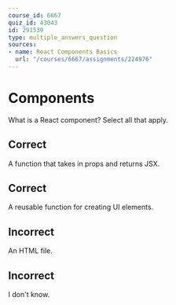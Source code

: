```yaml
---
course_id: 6667
quiz_id: 43043
id: 291539
type: multiple_answers_question
sources:
- name: React Components Basics
  url: "/courses/6667/assignments/224976"
---
```


# Components

What is a React component? Select all that apply.

## Correct

A function that takes in props and returns JSX.

## Correct

A reusable function for creating UI elements.

## Incorrect

An HTML file.

## Incorrect

I don't know.

